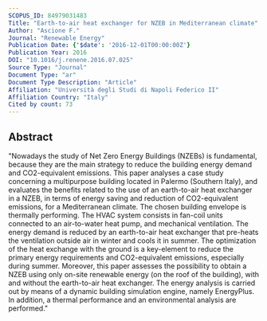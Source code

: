 ```yaml
---
SCOPUS_ID: 84979031483
Title: "Earth-to-air heat exchanger for NZEB in Mediterranean climate"
Author: "Ascione F."
Journal: "Renewable Energy"
Publication Date: {'$date': '2016-12-01T00:00:00Z'}
Publication Year: 2016
DOI: "10.1016/j.renene.2016.07.025"
Source Type: "Journal"
Document Type: "ar"
Document Type Description: "Article"
Affiliation: "Università degli Studi di Napoli Federico II"
Affiliation Country: "Italy"
Cited by count: 73
---
```


## Abstract
"Nowadays the study of Net Zero Energy Buildings (NZEBs) is fundamental, because they are the main strategy to reduce the building energy demand and CO2-equivalent emissions. This paper analyses a case study concerning a multipurpose building located in Palermo (Southern Italy), and evaluates the benefits related to the use of an earth-to-air heat exchanger in a NZEB, in terms of energy saving and reduction of CO2-equivalent emissions, for a Mediterranean climate. The chosen building envelope is thermally performing. The HVAC system consists in fan-coil units connected to an air-to-water heat pump, and mechanical ventilation. The energy demand is reduced by an earth-to-air heat exchanger that pre-heats the ventilation outside air in winter and cools it in summer. The optimization of the heat exchange with the ground is a key-element to reduce the primary energy requirements and CO2-equivalent emissions, especially during summer. Moreover, this paper assesses the possibility to obtain a NZEB using only on-site renewable energy (on the roof of the building), with and without the earth-to-air heat exchanger. The energy analysis is carried out by means of a dynamic building simulation engine, namely EnergyPlus. In addition, a thermal performance and an environmental analysis are performed."
